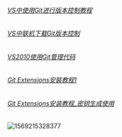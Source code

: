 

###### [VS中使用Git进行版本控制教程](https://www.cnblogs.com/oec2003/archive/2012/11/13/2768860.html)



###### [VS中联机下载Git版本控制](https://blog.csdn.net/fightingforcv/article/details/52070760)



###### [VS2010使用Git管理代码](https://cloud.tencent.com/developer/news/366025)



###### [Git Extensions安裝教程1](https://blog.csdn.net/weixin_41619143/article/details/89350601)

###### [Git Extensions安装教程_密钥生成使用](https://www.anxz.com/down/19433.html)

![1569215328377](C:\Users\shone\AppData\Roaming\Typora\typora-user-images\1569215328377.png)